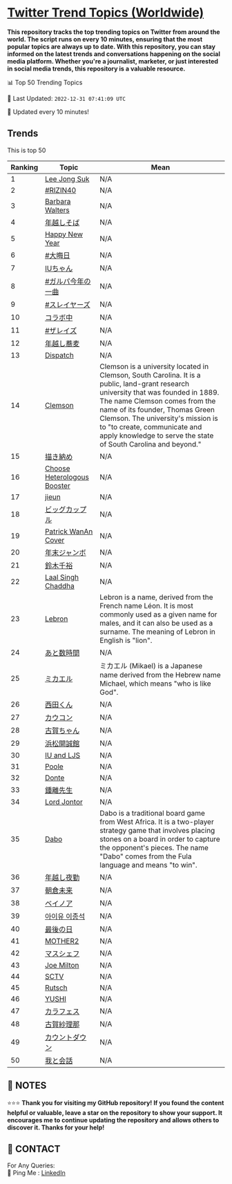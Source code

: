 [Twitter Trend Topics (Worldwide)](https://github.com/ErcinDedeoglu/Twitter-Trend-Topics)
==========

**This repository tracks the top trending topics on Twitter from around the world. 
The script runs on every 10 minutes, ensuring that the most popular topics are always up to date. 
With this repository, you can stay informed on the latest trends and conversations happening on the social media platform. 
Whether you're a journalist, marketer, or just interested in social media trends, this repository is a valuable resource.**


📊 Top 50 Trending Topics

📆 Last Updated: `2022-12-31 07:41:09 UTC`

🔧 Updated every 10 minutes!


## Trends

This is top 50

| Ranking | Topic | Mean |
| ------- | ------------ | ------------ |
| 1 | [Lee Jong Suk](http://twitter.com/search?q=Lee+Jong+Suk) | N/A |
| 2 | [#RIZIN40](http://twitter.com/search?q=%23RIZIN40) | N/A |
| 3 | [Barbara Walters](http://twitter.com/search?q=Barbara+Walters) | N/A |
| 4 | [年越しそば](http://twitter.com/search?q=%e5%b9%b4%e8%b6%8a%e3%81%97%e3%81%9d%e3%81%b0) | N/A |
| 5 | [Happy New Year](http://twitter.com/search?q=Happy+New+Year) | N/A |
| 6 | [#大晦日](http://twitter.com/search?q=%23%e5%a4%a7%e6%99%a6%e6%97%a5) | N/A |
| 7 | [IUちゃん](http://twitter.com/search?q=IU%e3%81%a1%e3%82%83%e3%82%93) | N/A |
| 8 | [#ガルパ今年の一曲](http://twitter.com/search?q=%23%e3%82%ac%e3%83%ab%e3%83%91%e4%bb%8a%e5%b9%b4%e3%81%ae%e4%b8%80%e6%9b%b2) | N/A |
| 9 | [#スレイヤーズ](http://twitter.com/search?q=%23%e3%82%b9%e3%83%ac%e3%82%a4%e3%83%a4%e3%83%bc%e3%82%ba) | N/A |
| 10 | [コラボ中](http://twitter.com/search?q=%e3%82%b3%e3%83%a9%e3%83%9c%e4%b8%ad) | N/A |
| 11 | [#ザレイズ](http://twitter.com/search?q=%23%e3%82%b6%e3%83%ac%e3%82%a4%e3%82%ba) | N/A |
| 12 | [年越し蕎麦](http://twitter.com/search?q=%e5%b9%b4%e8%b6%8a%e3%81%97%e8%95%8e%e9%ba%a6) | N/A |
| 13 | [Dispatch](http://twitter.com/search?q=Dispatch) | N/A |
| 14 | [Clemson](http://twitter.com/search?q=Clemson) | Clemson is a university located in Clemson, South Carolina. It is a public, land-grant research university that was founded in 1889. The name Clemson comes from the name of its founder, Thomas Green Clemson. The university's mission is to "to create, communicate and apply knowledge to serve the state of South Carolina and beyond." |
| 15 | [描き納め](http://twitter.com/search?q=%e6%8f%8f%e3%81%8d%e7%b4%8d%e3%82%81) | N/A |
| 16 | [Choose Heterologous Booster](http://twitter.com/search?q=Choose+Heterologous+Booster) | N/A |
| 17 | [jieun](http://twitter.com/search?q=jieun) | N/A |
| 18 | [ビッグカップル](http://twitter.com/search?q=%e3%83%93%e3%83%83%e3%82%b0%e3%82%ab%e3%83%83%e3%83%97%e3%83%ab) | N/A |
| 19 | [Patrick WanAn Cover](http://twitter.com/search?q=Patrick+WanAn+Cover) | N/A |
| 20 | [年末ジャンボ](http://twitter.com/search?q=%e5%b9%b4%e6%9c%ab%e3%82%b8%e3%83%a3%e3%83%b3%e3%83%9c) | N/A |
| 21 | [鈴木千裕](http://twitter.com/search?q=%e9%88%b4%e6%9c%a8%e5%8d%83%e8%a3%95) | N/A |
| 22 | [Laal Singh Chaddha](http://twitter.com/search?q=Laal+Singh+Chaddha) | N/A |
| 23 | [Lebron](http://twitter.com/search?q=Lebron) | Lebron is a name, derived from the French name Léon. It is most commonly used as a given name for males, and it can also be used as a surname. The meaning of Lebron in English is "lion". |
| 24 | [あと数時間](http://twitter.com/search?q=%e3%81%82%e3%81%a8%e6%95%b0%e6%99%82%e9%96%93) | N/A |
| 25 | [ミカエル](http://twitter.com/search?q=%e3%83%9f%e3%82%ab%e3%82%a8%e3%83%ab) | ミカエル (Mikael) is a Japanese name derived from the Hebrew name Michael, which means "who is like God". |
| 26 | [西田くん](http://twitter.com/search?q=%e8%a5%bf%e7%94%b0%e3%81%8f%e3%82%93) | N/A |
| 27 | [カウコン](http://twitter.com/search?q=%e3%82%ab%e3%82%a6%e3%82%b3%e3%83%b3) | N/A |
| 28 | [古賀ちゃん](http://twitter.com/search?q=%e5%8f%a4%e8%b3%80%e3%81%a1%e3%82%83%e3%82%93) | N/A |
| 29 | [浜松開誠館](http://twitter.com/search?q=%e6%b5%9c%e6%9d%be%e9%96%8b%e8%aa%a0%e9%a4%a8) | N/A |
| 30 | [IU and LJS](http://twitter.com/search?q=IU+and+LJS) | N/A |
| 31 | [Poole](http://twitter.com/search?q=Poole) | N/A |
| 32 | [Donte](http://twitter.com/search?q=Donte) | N/A |
| 33 | [鍾離先生](http://twitter.com/search?q=%e9%8d%be%e9%9b%a2%e5%85%88%e7%94%9f) | N/A |
| 34 | [Lord Jontor](http://twitter.com/search?q=Lord+Jontor) | N/A |
| 35 | [Dabo](http://twitter.com/search?q=Dabo) | Dabo is a traditional board game from West Africa. It is a two-player strategy game that involves placing stones on a board in order to capture the opponent's pieces. The name "Dabo" comes from the Fula language and means "to win". |
| 36 | [年越し夜勤](http://twitter.com/search?q=%e5%b9%b4%e8%b6%8a%e3%81%97%e5%a4%9c%e5%8b%a4) | N/A |
| 37 | [朝倉未来](http://twitter.com/search?q=%e6%9c%9d%e5%80%89%e6%9c%aa%e6%9d%a5) | N/A |
| 38 | [ベイノア](http://twitter.com/search?q=%e3%83%99%e3%82%a4%e3%83%8e%e3%82%a2) | N/A |
| 39 | [아이유 이종석](http://twitter.com/search?q=%ec%95%84%ec%9d%b4%ec%9c%a0+%ec%9d%b4%ec%a2%85%ec%84%9d) | N/A |
| 40 | [最後の日](http://twitter.com/search?q=%e6%9c%80%e5%be%8c%e3%81%ae%e6%97%a5) | N/A |
| 41 | [MOTHER2](http://twitter.com/search?q=MOTHER2) | N/A |
| 42 | [マスシェフ](http://twitter.com/search?q=%e3%83%9e%e3%82%b9%e3%82%b7%e3%82%a7%e3%83%95) | N/A |
| 43 | [Joe Milton](http://twitter.com/search?q=Joe+Milton) | N/A |
| 44 | [SCTV](http://twitter.com/search?q=SCTV) | N/A |
| 45 | [Rutsch](http://twitter.com/search?q=Rutsch) | N/A |
| 46 | [YUSHI](http://twitter.com/search?q=YUSHI) | N/A |
| 47 | [カラフェス](http://twitter.com/search?q=%e3%82%ab%e3%83%a9%e3%83%95%e3%82%a7%e3%82%b9) | N/A |
| 48 | [古賀紗理那](http://twitter.com/search?q=%e5%8f%a4%e8%b3%80%e7%b4%97%e7%90%86%e9%82%a3) | N/A |
| 49 | [カウントダウン](http://twitter.com/search?q=%e3%82%ab%e3%82%a6%e3%83%b3%e3%83%88%e3%83%80%e3%82%a6%e3%83%b3) | N/A |
| 50 | [我と会話](http://twitter.com/search?q=%e6%88%91%e3%81%a8%e4%bc%9a%e8%a9%b1) | N/A |




## 📝 NOTES

⭐⭐⭐ **Thank you for visiting my GitHub repository! If you found the content helpful or valuable, leave a star on the repository to show your support. It encourages me to continue updating the repository and allows others to discover it. Thanks for your help!**

## 📨 CONTACT

 For Any Queries:  
            🏓 Ping Me : [LinkedIn](https://www.linkedin.com/in/ercindedeoglu/)